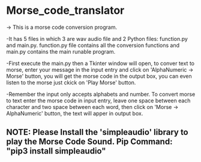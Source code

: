 # Morse_code_translator
-> This is a morse code conversion program. 
  
-It has 5 files in which 3 are wav audio file and 2 Python files: function.py and main.py. 
function.py file contains all the conversion functions and main.py contains the main runable program.

-First execute the main.py then a Tkinter window will open, to conver text to morse, enter your message in the input entry and click on 'AlphaNumeric → Morse' button, you will get the morse code in the output box, you can even listen to the morse just ckick on 'Play Morse' button.

-Remember the input only accepts alphabets and number. To convert morse to text enter the morse code in input entry, leave one space between each character and two space between each word, then click on 'Morse → AlphaNumeric' button, the text will apper in output box.

## **NOTE:** Please Install the 'simpleaudio' library to play the Morse Code Sound. Pip Command: "pip3 install simpleaudio"
